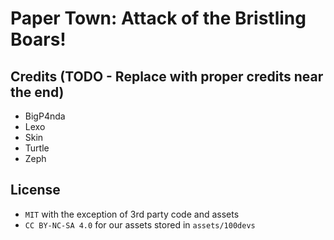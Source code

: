# Paper Town: Attack of the Bristling Boars!

## Credits (TODO - Replace with proper credits near the end)
- BigP4nda
- Lexo
- Skin
- Turtle
- Zeph

## License

- `MIT` with the exception of 3rd party code and assets
- `CC BY-NC-SA 4.0` for our assets stored in `assets/100devs`
